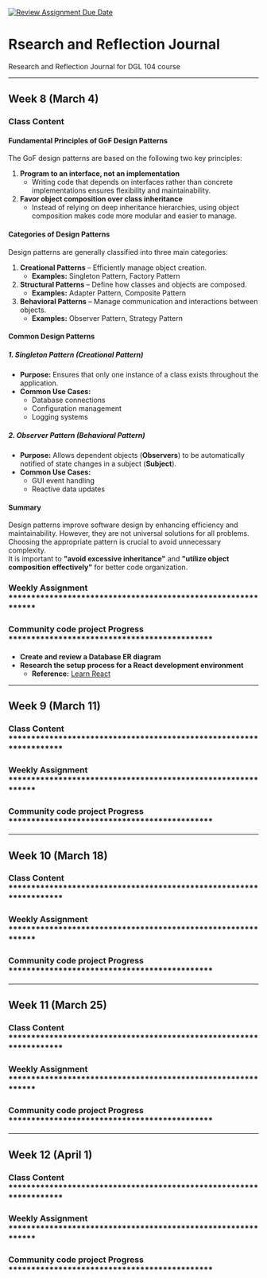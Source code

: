 [![Review Assignment Due Date](https://classroom.github.com/assets/deadline-readme-button-22041afd0340ce965d47ae6ef1cefeee28c7c493a6346c4f15d667ab976d596c.svg)](https://classroom.github.com/a/MMj2nZMu)
# Rsearch and Reflection Journal
Research and Reflection Journal for DGL 104 course

---
## Week 8 (March 4)

### **Class Content**

#### **Fundamental Principles of GoF Design Patterns**
The GoF design patterns are based on the following two key principles:
1. **Program to an interface, not an implementation**  
   - Writing code that depends on interfaces rather than concrete implementations ensures flexibility and maintainability.
2. **Favor object composition over class inheritance**  
   - Instead of relying on deep inheritance hierarchies, using object composition makes code more modular and easier to manage.

#### **Categories of Design Patterns**
Design patterns are generally classified into three main categories:
1. **Creational Patterns** – Efficiently manage object creation.  
   - **Examples:** Singleton Pattern, Factory Pattern  
2. **Structural Patterns** – Define how classes and objects are composed.  
   - **Examples:** Adapter Pattern, Composite Pattern  
3. **Behavioral Patterns** – Manage communication and interactions between objects.  
   - **Examples:** Observer Pattern, Strategy Pattern  

#### **Common Design Patterns**
##### **1. Singleton Pattern (Creational Pattern)**
- **Purpose:** Ensures that only one instance of a class exists throughout the application.  
- **Common Use Cases:**  
  - Database connections  
  - Configuration management  
  - Logging systems  

##### **2. Observer Pattern (Behavioral Pattern)**
- **Purpose:** Allows dependent objects (**Observers**) to be automatically notified of state changes in a subject (**Subject**).  
- **Common Use Cases:**  
  - GUI event handling  
  - Reactive data updates  

#### **Summary**
Design patterns improve software design by enhancing efficiency and maintainability. However, they are not universal solutions for all problems. Choosing the appropriate pattern is crucial to avoid unnecessary complexity.  
It is important to **"avoid excessive inheritance"** and **"utilize object composition effectively"** for better code organization.

### **Weekly Assignment** *************************************************************


### **Community code project Progress** *********************************************
  - **Create and review a Database ER diagram**  
  - **Research the setup process for a React development environment**  
    - **Reference:** [Learn React](https://react.dev/learn)


---
## Week 9 (March 11)
### **Class Content** *******************************************************************
### **Weekly Assignment** *************************************************************
### **Community code project Progress** *********************************************

---
## Week 10 (March 18)
### **Class Content** *******************************************************************
### **Weekly Assignment** *************************************************************
### **Community code project Progress** *********************************************

---
## Week 11 (March 25)
### **Class Content** *******************************************************************
### **Weekly Assignment** *************************************************************
### **Community code project Progress** *********************************************

---
## Week 12 (April 1)
### **Class Content** *******************************************************************
### **Weekly Assignment** *************************************************************
### **Community code project Progress** *********************************************